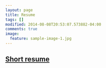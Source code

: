 ```yaml
---
layout: page
title: Resume
tags: []
modified: 2014-08-08T20:53:07.573882-04:00
comments: true
image:
  feature: sample-image-1.jpg
---
```


## [Short resume](/site/resume/cv_short_en.pdf)
